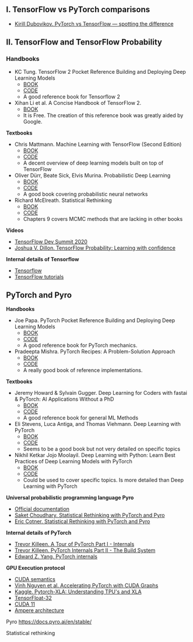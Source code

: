 ## I. TensorFlow vs PyTorch comparisons
* [Kirill Dubovikov. PyTorch vs TensorFlow — spotting the difference](https://towardsdatascience.com/pytorch-vs-tensorflow-spotting-the-difference-25c75777377b)



## II. TensorFlow and TensorFlow Probability

### Handbooks
* KC Tung. TensorFlow 2 Pocket Reference Building and Deploying Deep Learning Models
  * [BOOK](https://www.oreilly.com/library/view/tensorflow-2-pocket/9781492089179/)
  * [CODE](https://github.com/shinchan75034/tensorflow-pocket-ref)
  * A good reference book for Tensorflow 2
* Xihan Li et al. A Concise Handbook of TensorFlow 2.
  * [BOOK](https://tf.wiki/en/)
  * It is Free. The creation of this reference book was greatly aided by Google.  

**Textbooks**
* Chris Mattmann. Machine Learning with TensorFlow (Second Edition)
   * [BOOK](https://www.manning.com/books/machine-learning-with-tensorflow-second-edition)
   * [CODE](https://github.com/chrismattmann/MLwithTensorFlow2ed/tree/master/TFv2/)
   * A decent overview of deep learning models built on top of TensorFlow
* Oliver Dürr, Beate Sick, Elvis Murina. Probabilistic Deep Learning
   * [BOOK](https://www.manning.com/books/probabilistic-deep-learning)
   * [CODE](https://github.com/tensorchiefs/dl_book)
   * A good book covering probabilistic neural networks
* Richard McElreath. Statistical Rethinking
  * [BOOK](https://xcelab.net/rm/statistical-rethinking/)
  * [CODE](https://github.com/ksachdeva/rethinking-tensorflow-probability)
  * Chapters 9 covers MCMC methods that are lacking in other books

**Videos**
* [TensorFlow Dev Summit 2020](https://www.youtube.com/playlist?list=PLQY2H8rRoyvzuJw20FG82Lgm2SZjTdIXU)
* [Joshua V. Dillon. TensorFlow Probability: Learning with confidence](https://www.youtube.com/watch?v=BrwKURU-wpk)

**Internal details of Tensorflow**
* [Tensorflow](https://www.tensorflow.org)
* [TensorFlow tutorials](https://www.tensorflow.org/tutorials)

## PyTorch and Pyro

**Handbooks**
* Joe Papa. PyTorch Pocket Reference Building and Deploying Deep Learning Models
  * [BOOK](https://www.oreilly.com/library/view/pytorch-pocket-reference/9781492089995/)
  * [CODE](https://github.com/joe-papa/pytorch-book)
  * A good reference book for PyTorch mechanics.
* Pradeepta Mishra. PyTorch Recipes: A Problem-Solution Approach
  * [BOOK](https://link.springer.com/book/10.1007/978-1-4842-4258-2)
  * [CODE](https://github.com/Apress/pytorch-recipes)
  * A really good book of reference implementations.

**Textbooks**  
* Jeremy Howard & Sylvain Gugger. Deep Learning for Coders with fastai & PyTorch: AI Applications Without a PhD
  * [BOOK](https://www.oreilly.com/library/view/deep-learning-for/9781492045519/)
  * [CODE](https://course.fast.ai)
  * A good reference book for general ML Methods
* Eli Stevens, Luca Antiga, and Thomas Viehmann. Deep Learning with PyTorch
  * [BOOK](https://www.manning.com/books/deep-learning-with-pytorch)
  * [CODE](https://github.com/deep-learning-with-pytorch/dlwpt-code)
  * Seems to be a good book but not very detailed on specific topics
* Nikhil Ketkar Jojo Moolayil. Deep Learning with Python: Learn Best Practices of Deep Learning Models with PyTorch
  * [BOOK](https://link.springer.com/book/10.1007/978-1-4842-5364-9)
  * [CODE](https://github.com/Apress/deep-learning-python-2e)
  * Could be used to cover specific topics. Is more detailed than Deep Learning with PyTorch

**Universal probabilistic programming language Pyro**
* [Official documentation](https://docs.pyro.ai/en/stable/#)
* [Saket Choudhary. Statistical Rethinking with PyTorch and Pyro](https://saket-choudhary.me/pyro-rethinking/)
* [Eric Cotner. Statistical Rethinking with PyTorch and Pyro](https://github.com/ecotner/statistical-rethinking)

**Internal details of PyTorch**
* [Trevor Killeen. A Tour of PyTorch Part I - Internals](https://pytorch.org/blog/a-tour-of-pytorch-internals-1/)
* [Trevor Killeen. PyTorch Internals Part II - The Build System](https://pytorch.org/blog/a-tour-of-pytorch-internals-2/)
* [Edward Z. Yang. PyTorch internals](http://blog.ezyang.com/2019/05/pytorch-internals/)

**GPU Execution protocol**
* [CUDA semantics](https://pytorch.org/docs/stable/notes/cuda.html)
* [Vinh Nguyen et al. Accelerating PyTorch with CUDA Graphs](https://pytorch.org/blog/accelerating-pytorch-with-cuda-graphs/)
* [Kaggle. Pytorch-XLA: Understanding TPU's and XLA](https://www.kaggle.com/code/tanulsingh077/pytorch-xla-understanding-tpu-s-and-xla/notebook)
* [TensorFloat-32](https://blogs.nvidia.com/blog/2020/05/14/tensorfloat-32-precision-format/)
* [CUDA 11](https://devblogs.nvidia.com/cuda-11-features-revealed/)
* [Ampere architecture](https://developer.nvidia.com/blog/nvidia-ampere-architecture-in-depth/)





Pyro
https://docs.pyro.ai/en/stable/






Statistical rethinking
